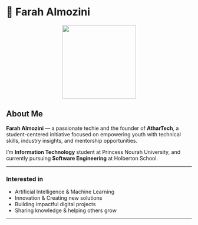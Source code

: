 # 🤖 Farah Almozini

<p align="center">
  <img src="https://i.imgur.com/N1QRo3M.jpeg" width="200"/>
</p>

## About Me

**Farah Almozini** — a passionate techie and the founder of **AtharTech**, a student-centered initiative focused on empowering youth with technical skills, industry insights, and mentorship opportunities.

 I’m **Information Technology** student at Princess Nourah University, and currently pursuing **Software Engineering** at Holberton School.  

---

### Interested in 

- Artificial Intelligence & Machine Learning  
- Innovation & Creating new solutions  
- Building impactful digital projects  
- Sharing knowledge & helping others grow

--------------------------------------------------------
